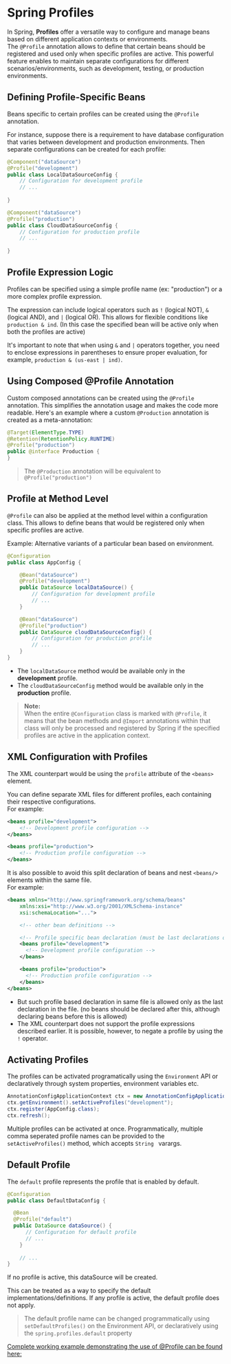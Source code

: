 # Spring Profiles

In Spring, **Profiles** offer a versatile way to configure and manage beans based on different application contexts or environments. <br>
The `@Profile` annotation allows to define that certain beans should be registered and used only when specific profiles are active. 
This powerful feature enables to maintain separate configurations for different scenarios/environments,
such as development, testing, or production environments.

## Defining Profile-Specific Beans

Beans specific to certain profiles can be created using the `@Profile` annotation.

For instance, suppose there is a requirement to have database configuration that varies between development and production environments. 
Then separate configurations can be created for each profile:

```java
@Component("dataSource")
@Profile("development")
public class LocalDataSourceConfig {
    // Configuration for development profile
    // ...
    
}

@Component("dataSource")
@Profile("production")
public class CloudDataSourceConfig {
    // Configuration for production profile
    // ...
    
}
```

## Profile Expression Logic

Profiles can be specified using a simple profile name (ex: "production") or a more complex profile expression.

The expression can include logical operators such as `!` (logical NOT), `&` (logical AND), and `|` (logical OR). 
This allows for flexible conditions like `production & ind`. (In this case the specified bean will be active only when both the profiles are active)

It's important to note that when using `&` and `|` operators together, you need to enclose expressions in parentheses to ensure proper evaluation, 
for example, `production & (us-east | ind)`.

## Using Composed @Profile Annotation

Custom composed annotations can be created using the `@Profile` annotation. This simplifies the annotation usage and makes the code more readable. 
Here's an example where a custom `@Production` annotation is created as a meta-annotation:

```java
@Target(ElementType.TYPE)
@Retention(RetentionPolicy.RUNTIME)
@Profile("production")
public @interface Production {
}
```
> The `@Production` annotation will be equivalent to `@Profile("production")`

## Profile at Method Level

`@Profile` can also be applied at the method level within a configuration class. 
This allows to define beans that would be registered only when specific profiles are active.

Example: Alternative variants of a particular bean based on environment.

```java
@Configuration
public class AppConfig {

	@Bean("dataSource")
	@Profile("development") 
	public DataSource localDataSource() {
		// Configuration for development profile
		// ...
	}

	@Bean("dataSource")
	@Profile("production") 
	public DataSource cloudDataSourceConfig() {
		// Configuration for production profile
		// ...
	}
}
```
- The `localDataSource` method would be available only in the **development** profile.
- The `cloudDataSourceConfig` method would be available only in the **production** profile.

>**Note:**<br>
> When the entire `@Configuration` class is marked with `@Profile`, it means that the bean methods and `@Import` annotations within that class will
> only be processed and registered by Spring if the specified profiles are active in the application context.

## XML Configuration with Profiles

The XML counterpart would be using the `profile` attribute of the `<beans>` element. 

You can define separate XML files for different profiles, each containing their respective configurations. <br>
For example:

```xml
<beans profile="development">
	<!-- Development profile configuration -->
</beans>

<beans profile="production">
	<!-- Production profile configuration -->
</beans>
```

It is also possible to avoid this split declaration of beans and nest `<beans/>` elements within the same file.<br>
For example:

```xml
<beans xmlns="http://www.springframework.org/schema/beans"
	xmlns:xsi="http://www.w3.org/2001/XMLSchema-instance"
	xsi:schemaLocation="...">

	<!-- other bean definitions -->

    <!-- Profile specific bean declaration (must be last declarations of file) -->
	<beans profile="development">
      <!-- Development profile configuration -->
	</beans>

	<beans profile="production">
      <!-- Production profile configuration -->
	</beans>
</beans>
```
- But such profile based declaration in same file is allowed only as the last declaration in the file. (no beans should be declared after this, although declaring beans before this is allowed)
- The XML counterpart does not support the profile expressions described earlier. It is possible, however, to negate a profile by using the `!` operator.

## Activating Profiles

The profiles can be activated programatically using the `Environment` API or declaratively through system properties, environment variables etc.

```java
AnnotationConfigApplicationContext ctx = new AnnotationConfigApplicationContext();
ctx.getEnvironment().setActiveProfiles("development");
ctx.register(AppConfig.class);
ctx.refresh();
```
Multiple profiles can be activated at once.
Programmatically, multiple comma seperated profile names can be provided to the `setActiveProfiles()` method, which accepts `String ` varargs. 


## Default Profile
The `default` profile represents the profile that is enabled by default. 

```java
@Configuration
public class DefaultDataConfig {

  @Bean
  @Profile("default")
  public DataSource dataSource() {
      // Configuration for default profile
      // ...
	}
    
    // ...
}
```

If no profile is active, this dataSource will be created. 

This can be treated as a way to specify the default implementations/definitions. If any profile is active, the default profile does not apply.

> The default profile name can be changed programmatically using `setDefaultProfiles()` on the Environment API, or
> declaratively using the `spring.profiles.default` property


[Complete working example demonstrating the use of @Profile can be found here: ](../profiles)